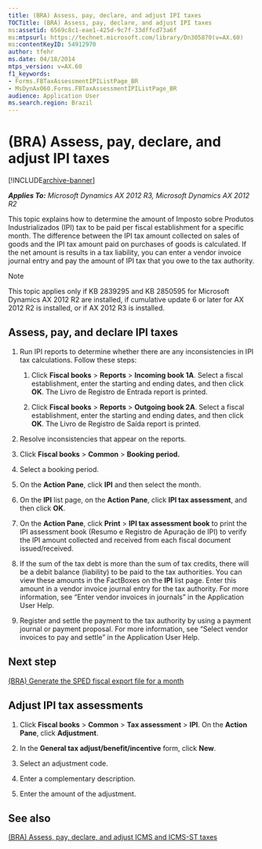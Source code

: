 ```yaml
---
title: (BRA) Assess, pay, declare, and adjust IPI taxes
TOCTitle: (BRA) Assess, pay, declare, and adjust IPI taxes
ms:assetid: 6569c8c1-eae1-425d-9c7f-33dffcd73a6f
ms:mtpsurl: https://technet.microsoft.com/library/Dn305870(v=AX.60)
ms:contentKeyID: 54912970
author: tfehr
ms.date: 04/18/2014
mtps_version: v=AX.60
f1_keywords:
- Forms.FBTaxAssessmentIPIListPage_BR
- MsDynAx060.Forms.FBTaxAssessmentIPIListPage_BR
audience: Application User
ms.search.region: Brazil
---
```


# (BRA) Assess, pay, declare, and adjust IPI taxes 


[!INCLUDE[archive-banner](includes/archive-banner.md)]


_**Applies To:** Microsoft Dynamics AX 2012 R3, Microsoft Dynamics AX 2012 R2_

This topic explains how to determine the amount of Imposto sobre Produtos Industrializados (IPI) tax to be paid per fiscal establishment for a specific month. The difference between the IPI tax amount collected on sales of goods and the IPI tax amount paid on purchases of goods is calculated. If the net amount is results in a tax liability, you can enter a vendor invoice journal entry and pay the amount of IPI tax that you owe to the tax authority.


> [!NOTE]
> <P>This topic applies only if KB 2839295 and KB 2850595 for Microsoft Dynamics AX 2012 R2 are installed, if cumulative update 6 or later for AX 2012 R2 is installed, or if AX 2012 R3 is installed.</P>



## Assess, pay, and declare IPI taxes

1.  Run IPI reports to determine whether there are any inconsistencies in IPI tax calculations. Follow these steps:
    
    1.  Click **Fiscal books** \> **Reports** \> **Incoming book 1A**. Select a fiscal establishment, enter the starting and ending dates, and then click **OK**. The Livro de Registro de Entrada report is printed.
    
    2.  Click **Fiscal books** \> **Reports** \> **Outgoing book 2A**. Select a fiscal establishment, enter the starting and ending dates, and then click **OK**. The Livro de Registro de Saída report is printed.

2.  Resolve inconsistencies that appear on the reports.

3.  Click **Fiscal books** \> **Common** \> **Booking period.**

4.  Select a booking period.

5.  On the **Action Pane**, click **IPI** and then select the month.

6.  On the **IPI** list page, on the **Action Pane**, click **IPI tax assessment**, and then click **OK**.

7.  On the **Action Pane**, click **Print** \> **IPI tax assessment book** to print the IPI assessment book (Resumo e Registro de Apuração de IPI) to verify the IPI amount collected and received from each fiscal document issued/received.

8.  If the sum of the tax debt is more than the sum of tax credits, there will be a debit balance (liability) to be paid to the tax authorities. You can view these amounts in the FactBoxes on the **IPI** list page. Enter this amount in a vendor invoice journal entry for the tax authority. For more information, see “Enter vendor invoices in journals” in the Application User Help.

9.  Register and settle the payment to the tax authority by using a payment journal or payment proposal. For more information, see “Select vendor invoices to pay and settle” in the Application User Help.

## Next step

[(BRA) Generate the SPED fiscal export file for a month](bra-generate-the-sped-fiscal-export-file-for-a-month.md)

## Adjust IPI tax assessments

1.  Click **Fiscal books** \> **Common** \> **Tax assessment** \> **IPI**. On the **Action Pane**, click **Adjustment**.

2.  In the **General tax adjust/benefit/incentive** form, click **New**.

3.  Select an adjustment code.

4.  Enter a complementary description.

5.  Enter the amount of the adjustment.

## See also

[(BRA) Assess, pay, declare, and adjust ICMS and ICMS-ST taxes](bra-assess-pay-declare-and-adjust-icms-and-icms-st-taxes.md)

  


